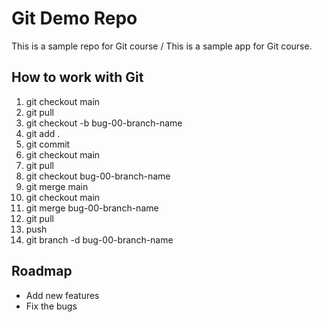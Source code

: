 # Git Demo Repo

This is a sample repo for Git course / This is a sample app for Git course.

## How to work with Git

1. git checkout main
2. git pull
3. git checkout -b bug-00-branch-name
4. git add .
5. git commit
6. git checkout main
7. git pull
8. git checkout bug-00-branch-name
9. git merge main
10. git checkout main
11. git merge bug-00-branch-name
12. git pull
13. push
14. git branch -d bug-00-branch-name

## Roadmap

- Add new features
- Fix the bugs
